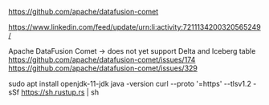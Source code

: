 https://github.com/apache/datafusion-comet

https://www.linkedin.com/feed/update/urn:li:activity:7211134200320565249/

Apache DataFusion Comet -> does not yet support Delta and Iceberg table 
https://github.com/apache/datafusion-comet/issues/174
https://github.com/apache/datafusion-comet/issues/329

sudo apt install openjdk-11-jdk
java -version
curl --proto '=https' --tlsv1.2 -sSf https://sh.rustup.rs | sh

